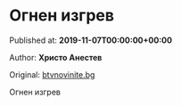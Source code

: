 
# Огнен изгрев

Published at: **2019-11-07T00:00:00+00:00**

Author: **Христо Анестев**

Original: [btvnovinite.bg](https://btvnovinite.bg/az-reporterut/author/ognen-izgrev_537056.html)

Огнен изгрев
